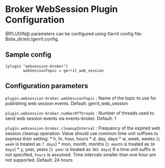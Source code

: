 Broker WebSession Plugin Configuration
======================

@PLUGIN@ parameters can be configured using Gerrit config file: $site_dir/etc/gerrit.config.

Sample config
---------------------

```
[plugin "websession-broker"]
        webSessionTopic = gerrit_web_session
```

Configuration parameters
---------------------

`plugin.websession-broker.webSessionTopic`
:   Name of the topic to use for publishing web session events.
    Default: gerrit\_web\_session

`plugin.websession-broker.numberOfThreads`
:   Number of threads used to send web session events via events-broker.
    Default: 1

`plugin.websession-broker.cleanupInterval`
:   Frequency of the expired web session cleanup operation.
    Value should use common time unit suffixes to express their setting:
    * h, hr, hour, hours
    * d, day, days
    * w, week, weeks (`1 week` is treated as `7 days`)
    * mon, month, months (`1 month` is treated as `30 days`)
    * y, year, years (`1 year` is treated as `365 days`)
    If a time unit suffix is not specified, `hours` is assumed.
    Time intervals smaller than one hour are not supported.
    Default: 24 hours
